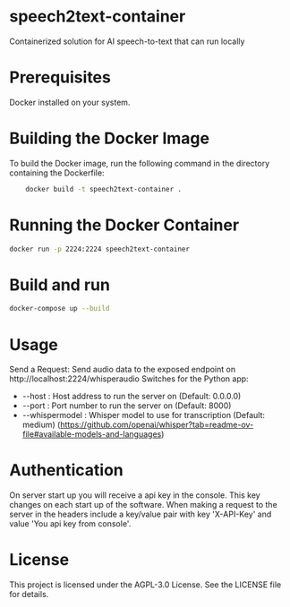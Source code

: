 # speech2text-container

Containerized solution for AI speech-to-text that can run locally

# Prerequisites

Docker installed on your system.

# Building the Docker Image

To build the Docker image, run the following command in the directory containing the Dockerfile:

```bash
    docker build -t speech2text-container .
```

# Running the Docker Container

```bash
docker run -p 2224:2224 speech2text-container
```

# Build and run

```bash
docker-compose up --build
```

# Usage

Send a Request: Send audio data to the exposed endpoint on http://localhost:2224/whisperaudio
Switches for the Python app:

- --host : Host address to run the server on (Default: 0.0.0.0)
- --port : Port number to run the server on (Default: 8000)
- --whispermodel : Whisper model to use for transcription (Default: medium) (https://github.com/openai/whisper?tab=readme-ov-file#available-models-and-languages)

# Authentication

On server start up you will receive a api key in the console. This key changes on each start up of the software.
When making a request to the server in the headers include a key/value pair with key 'X-API-Key' and value 'You api key from console'.

# License

This project is licensed under the AGPL-3.0 License. See the LICENSE file for details.
